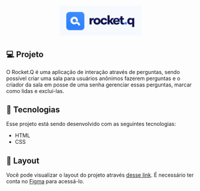 <h1 align="center">
  <img alt="Rocket.Q" title="Rocket.Q" src=".github/rocketq.png" width="220px" />
</h1>

## 💻 Projeto

O Rocket.Q é uma aplicação de interação através de perguntas, sendo possível criar uma sala para usuários anônimos fazerem perguntas e o criador da sala em posse de uma senha gerenciar essas perguntas, marcar como lidas e excluí-las.

## 🚀 Tecnologias

Esse projeto está sendo desenvolvido com as seguintes tecnologias:

- HTML
- CSS

## 🔖 Layout

Você pode visualizar o layout do projeto através [desse link](https://www.figma.com/file/vp3iFfd1ohCbHyDX9jCiQi/Roquet.q). É necessário ter conta no [Figma](https://figma.com) para acessá-lo.
